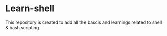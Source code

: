 # Learn-shell

This repository is created to add all the bascis and learnings related to shell & bash scripting.